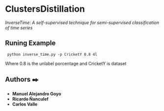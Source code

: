 # ClustersDistillation

_InverseTime: A self-supervised technique for semi-supervised classification of time series_


## Runing Example

```
 python inverse_time.py -p CricketY 0.8 4l
```
Where 0.8 is the unlabel porcentage and CricketY is dataset

## Authors ✒️


* **Manuel Alejandro Goyo**
* **Ricardo Ñanculef**
* **Carlos Valle** 
